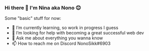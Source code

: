 ### Hi there 👋 I'm Nina aka Nono :blush:



Some "basic" stuff for now:

- 🌱 I’m currently learning, so work in progress I guess
- 🤔 I’m looking for help with becoming a great successful web dev
- 💬 Ask me about everything you wanna know
- 📫 How to reach me on Discord NonoSikk#6903
